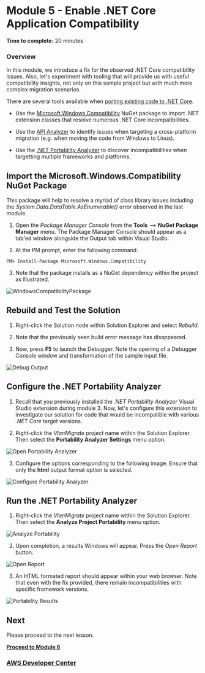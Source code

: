 # Module 5 - Enable .NET Core Application Compatibility

**Time to complete:** 20 minutes

### Overview

In this module, we introduce a fix for the observed .NET Core compatibility issues.  Also, let's experiment with tooling that will provide us with useful compatibility insights, not only on this sample project but with much more complex migration scenarios.

There are several tools available when [porting existing code to .NET Core](https://docs.microsoft.com/en-us/dotnet/core/porting/index).  

* Use the [Microsoft.Windows.Compatibility](https://docs.microsoft.com/en-us/dotnet/core/porting/windows-compat-pack) NuGet package to import .NET extension classes that resolve numerous .NET Core incompatibilities.

* Use the [API Analyzer](https://devblogs.microsoft.com/dotnet/introducing-api-analyzer/) to identify issues when targeting a cross-platform migration (e.g. when moving the code from Windows to Linux).

* Use the [.NET Portability Analyzer](https://docs.microsoft.com/en-us/dotnet/standard/analyzers/portability-analyzer) to discover incompatibilities when targetting multiple frameworks and platforms.


## Import the Microsoft.Windows.Compatibility NuGet Package

This package will help to resolve a myriad of class library issues including the *System.Data.DataTable.AsEnumerable()* error observed in the last module.

1. Open the *Package Manager Console* from the **Tools** --> **NuGet Package Manager** menu. The Package Manager Console should appear as a tab'ed window alongside the Output tab within Visual Studio.

2. At the PM prompt, enter the following command.

``` shell
PM> Install-Package Microsoft.Windows.Compatibility
```

3. Note that the package installs as a NuGet dependency within the project as illustrated.

![WindowsCompatibilityPackage](/images/module-5/MicrosoftWindowsCompatibilityNuget-1.jpg)


## Rebuild and Test the Solution

1. Right-click the Solution node within Solution Explorer and select *Rebuild*.

2. Note that the previously seen build error message has disappeared.  

3. Now, press **F5** to launch the Debugger.  Note the opening of a Debugger Console window and transformation of the sample input file.

![Debug Output](/images/module-5/DebugOutput-1.jpg)


## Configure the .NET Portability Analyzer

1. Recall that you previously installed the *.NET Portability Analyzer* Visual Studio extension during module 3.  Now, let's configure this extension to investigate our solution for code that would be incompatible with various *.NET Core* target versions.  

2. Right-click the *VlanMigrate* project name within the Solution Explorer.  Then select the **Portability Analyzer Settings** menu option.

![Open Portability Analyzer](/images/module-5/OpenPortabilityAnalyzerSettings-1.jpg)

3. Configure the options corresponding to the following image.  Ensure that only the **html** output format option is selected.

![Configure Portability Analyzer](/images/module-5/PortabilityAnalyzerConfigure-2.jpg)


## Run the .NET Portability Analyzer

1. Right-click the *VlanMigrate* project name within the Solution Explorer. Then select the **Analyze Project Portability** menu option.

![Analyze Portability](/images/module-5/AnalyzePortability-1.jpg)

2. Upon completion, a results Windows will appear.  Press the *Open Report* button.

![Open Report](/images/module-5/OpenPortabilityAnalyzerReport-1.jpg)

3. An HTML formated report should appear within your web browser.  Note that even with the fix provided, there remain incompatibilities with specific framework versions.  

![Portability Results](/images/module-5/PortabilityResults-1.jpg)


## Next

Please proceed to the next lesson.

**[Proceed to Module 6](../module-6/README.md)**


### [AWS Developer Center](https://developer.aws)

